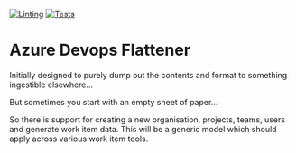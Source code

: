 [![Linting](https://github.com/bownie/azure-devops-flattener/actions/workflows/pylint.yml/badge.svg)](https://github.com/bownie/azure-devops-flattener/actions/workflows/pylint.yml)
[![Tests](https://github.com/bownie/azure-devops-flattener/actions/workflows/test.yml/badge.svg)](https://github.com/bownie/azure-devops-flattener/actions/workflows/test.yml)

# Azure Devops Flattener

Initially designed to purely dump out the contents and format to something ingestible elsewhere...

But sometimes you start with an empty sheet of paper...

So there is support for creating a new organisation, projects, teams, users and generate work item data.
This will be a generic model which should apply across various work item tools.

